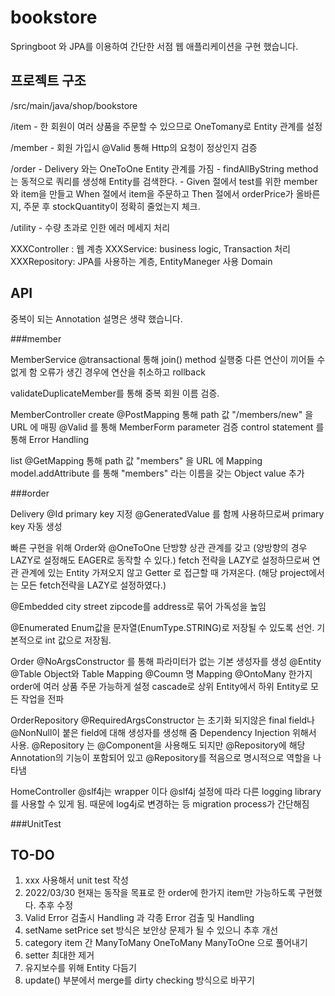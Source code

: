 # bookstore

Springboot 와 JPA를 이용하여 간단한 서점 웹 애플리케이션을 구현 했습니다.

## 프로젝트 구조

/src/main/java/shop/bookstore
  
  /item - 한 회원이 여러 상품을 주문할 수 있으므로 OneTomany로 Entity 관계를 설정
  
  /member - 회원 가입시 @Valid 통해 Http의 요청이 정상인지 검증
  
  /order - Delivery 와는 OneToOne Entity 관계를 가짐
         - findAllByString method는 동적으로 쿼리를 생성해 Entity를 검색한다.
         - Given 절에서 test를 위한 member와 item을 만들고 When 절에서 item을 주문하고 Then 절에서 orderPrice가 올바른지, 주문 후 stockQuantity이 정확히 줄었는지 체크.
  
  /utility - 수량 초과로 인한 에러 메세지 처리
  
  XXXController :  웹 계층
  XXXService: business logic, Transaction 처리
  XXXRepository: JPA를 사용하는 계층, EntityManeger 사용
  Domain


## API
중복이 되는 Annotation 설명은 생략 했습니다.

###member

MemberService
@transactional 통해
join() method 실행중 다른 연산이 끼어들 수 없게 함
오류가 생긴 경우에 연산을 취소하고 rollback

validateDuplicateMember를 통해 중복 회원 이름 검증.

MemberController
create
@PostMapping 통해 path 값 "/members/new" 을 URL 에 매핑
@Valid 를 통해 MemberForm parameter 검증
control statement 를 통해 Error Handling

list
@GetMapping 통해 path 값 "members" 을 URL 에 Mapping
model.addAttribute 를 통해 "members" 라는 이름을 갖는 Object value 추가

###order

Delivery
@Id
primary key 지정
@GeneratedValue 를 함께 사용하므로써 primary key 자동 생성

빠른 구현을 위해 Order와 @OneToOne 단방향 상관 관계를 갖고 (양방향의 경우 LAZY로 설정해도 EAGER로 동작할 수 있다.) fetch 전략을 LAZY로 설정하므로써
연관 관계에 있는 Entity 가져오지 않고 Getter 로 접근할 때 가져온다. (해당 project에서는 모든 fetch전략을 LAZY로 설정하였다.)

@Embedded
city street zipcode를 address로 묶어 가독성을 높임

@Enumerated
Enum값을 문자열(EnumType.STRING)로 저장될 수 있도록 선언. 기본적으로 int 값으로 저장됨.

Order
@NoArgsConstructor 를 통해 파라미터가 없는 기본 생성자를 생성
@Entity @Table Object와 Table Mapping
@Coumn 명 Mapping
@OntoMany 한가지 order에 여러 상품 주문 가능하게 설정 cascade로 상위 Entity에서 하위 Entity로 모든 작업을 전파

OrderRepository
@RequiredArgsConstructor 는 초기화 되지않은 final field나 @NonNull이 붙은 field에 대해 생성자를 생성해 줌 Dependency Injection 위해서 사용.
@Repository 는 @Component을 사용해도 되지만  @Repository에 해당 Annotation의 기능이 포함되어 있고 @Repository를 적음으로 명시적으로 역할을 나타냄

HomeController
@slf4j는 wrapper 이다
@slf4j 설정에 따라 다른 logging library를 사용할 수 있게 됨.
때문에 log4j로 변경하는 등 migration process가 간단해짐

###UnitTest



## TO-DO
1. xxx 사용해서 unit test 작성
2. 2022/03/30 현재는 동작을 목표로 한 order에 한가지 item만 가능하도록 구현했다. 추후 수정
3. Valid Error 검출시 Handling 과 각종 Error 검출 및 Handling
4. setName setPrice set 방식은 보안상 문제가 될 수 있으니 추후 개선
5. category item 간 ManyToMany OneToMany ManyToOne 으로 풀어내기
6. setter 최대한 제거
7. 유지보수를 위해 Entity 다듬기
8. update() 부분에서 merge를 dirty checking 방식으로 바꾸기

